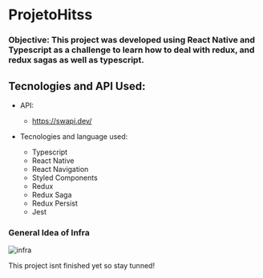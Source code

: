 # ProjetoHitss

### Objective: This project was developed using React Native and Typescript as a challenge to learn how to deal with redux, and redux sagas as well as typescript.

## Tecnologies and API Used:

- API:
  - https://swapi.dev/

- Tecnologies and language used: 
  - Typescript
  - React Native
  - React Navigation
  - Styled Components
  - Redux
  - Redux Saga
  - Redux Persist
  - Jest

### General Idea of Infra

![infra](https://user-images.githubusercontent.com/76003107/135733221-65621edd-b9ab-4ba2-b27c-ba37569b6355.jpeg)

This project isnt finished yet so stay tunned!
